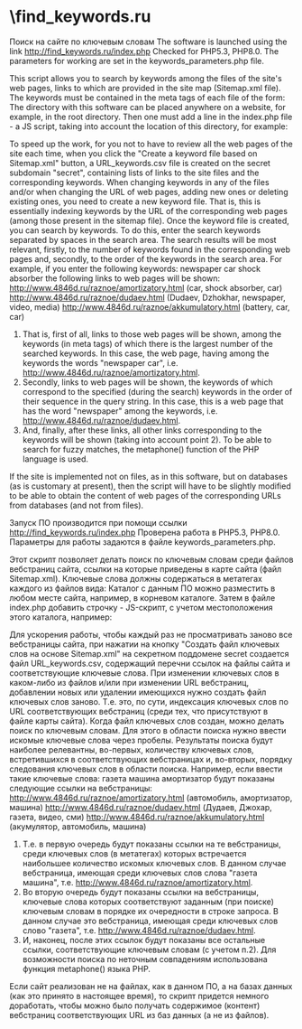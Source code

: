 # \find_keywords.ru
 Поиск на сайте по ключевым словам
The software is launched using the link http://find_keywords.ru/index.php 
Checked for PHP5.3, PHP8.0. 
The parameters for working are set in the keywords_parameters.php file.

This script allows you to search by keywords among the files of the site's web pages, links to which are provided in the site map (Sitemap.xml file). The keywords must be contained in the meta tags of each file of the form: <meta name="keywords" content="word, word1, word2"/> 
The directory with this software can be placed anywhere on a website, for example, in the root directory. Then one must add a line in the index.php file - a JS script, taking into account the location of this directory, for example:
<script type="text/javascript" src="/FIND_keywords/js/check_keywords.js"></script>

To speed up the work, for you not to have to review all the web pages of the site each time, when you click the "Create a keyword file based on Sitemap.xml" button, a URL_keywords.csv file is created on the secret subdomain "secret", containing lists of links to the site files and the corresponding keywords. When changing keywords in any of the files and/or when changing the URL of web pages, adding new ones or deleting existing ones, you need to create a new keyword file. That is, this is essentially indexing keywords by the URL of the corresponding web pages (among those present in the sitemap file). 
Once the keyword file is created, you can search by keywords. To do this, enter the search keywords separated by spaces in the search area. The search results will be most relevant, firstly, to the number of keywords found in the corresponding web pages and, secondly, to the order of the keywords in the search area. For example, if you enter the following keywords: newspaper car shock absorber the following links to web pages will be shown: 
    http://www.4846d.ru/raznoe/amortizatory.html (car, shock absorber, car) 
    http://www.4846d.ru/raznoe/dudaev.html (Dudaev, Dzhokhar, newspaper, video, media) 
    http://www.4846d.ru/raznoe/akkumulatory.html (battery, car, car) 
1. That is, first of all, links to those web pages will be shown, among the keywords (in meta tags) of which there is the largest number of the searched keywords. In this case, the web page, having among the keywords the words "newspaper car", i.e. http://www.4846d.ru/raznoe/amortizatory.html. 
2. Secondly, links to web pages will be shown, the keywords of which correspond to the specified (during the search) keywords in the order of their sequence in the query string. In this case, this is a web page that has the word "newspaper" among the keywords, i.e. http://www.4846d.ru/raznoe/dudaev.html. 
3. And, finally, after these links, all other links corresponding to the keywords will be shown (taking into account point 2). To be able to search for fuzzy matches, the metaphone() function of the PHP language is used. 

If the site is implemented not on files, as in this software, but on databases (as is customary at present), then the script will have to be slightly modified to be able to obtain the content of web pages of the corresponding URLs from databases (and not from files).


Запуск ПО производится при помощи ссылки http://find_keywords.ru/index.php
Проверена работа в PHP5.3, PHP8.0.
Параметры для работы задаются в файле keywords_parameters.php.

Этот скрипт позволяет делать поиск по ключевым словам среди файлов вебстраниц сайта, ссылки на которые приведены в карте сайта (файл Sitemap.xml). Ключевые слова должны содержаться в метатегах каждого из файлов вида: <meta name="keywords" content="слово, слово1, слово2"/>
Каталог с данным ПО можно разместить в любом месте сайта, например, в корневом каталоге. Затем в файле index.php добавить строчку - JS-скрипт, с учетом местоположения этого каталога, например:
<script type="text/javascript" src="/FIND_keywords/js/check_keywords.js"></script>

Для ускорения работы, чтобы каждый раз не просматривать заново все вебстраницы сайта, при нажатии на кнопку "Создать файл ключевых слов на основе Sitemap.xml" на секретном поддомене secret создается файл URL_keywords.csv, содержащий перечни ссылок на файлы сайта и соответствующие ключевые слова. При изменении ключевых слов в каком-либо из файлов и/или при изменении URL вебстраниц, добавлении новых или удалении имеющихся нужно создать файл ключевых слов заново. Т.е. это, по сути, индексация ключевых слов по URL соответствующих вебстраниц (среди тех, что присутствуют в файле карты сайта). 
Когда файл ключевых слов создан, можно делать поиск по ключевым словам. Для этого в области поиска нужно ввести искомые ключевые слова через пробелы. Результаты поиска будут наиболее релевантны, во-первых, количеству ключевых слов, встретившихся в соответствующих вебстраницах и, во-вторых, порядку следования ключевых слов в области поиска. Например, если ввести такие ключевые слова: 
газета машина амортизатор
будут показаны следующие ссылки на вебстраницы:
    http://www.4846d.ru/raznoe/amortizatory.html (автомобиль, амортизатор, машина)
    http://www.4846d.ru/raznoe/dudaev.html (Дудаев, Джохар, газета, видео, сми)
    http://www.4846d.ru/raznoe/akkumulatory.html (акумулятор, автомобиль, машина)
1. Т.е. в первую очередь будут показаны ссылки на те вебстраницы, среди ключевых слов (в метатегах) которых встречается наибольшее количество искомых ключевых слов. В данном случае вебстраница, имеющая среди ключевых слов слова "газета машина", т.е. http://www.4846d.ru/raznoe/amortizatory.html.
2. Во вторую очередь будут показаны ссылки на вебстраницы, ключевые слова которых соответствуют заданным (при поиске) ключевым словам в порядке их очередности в строке запроса. В данном случае это вебстраница, имеющая среди ключевых слов слово "газета", т.е. http://www.4846d.ru/raznoe/dudaev.html.
3. И, наконец, после этих ссылок будут показаны все остальные ссылки, соответствующие ключевым словам (с учетом п.2). 
Для возможности поиска по неточным совпадениям использована функция metaphone() языка РНР.

Если сайт реализован не на файлах, как в данном ПО, а на базах данных (как это принято в настоящее время), то скрипт придется немного доработать, чтобы можно было получать содержимое (контент) вебстраниц соответствующих URL из баз данных (а не из файлов).
